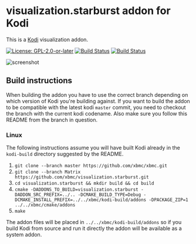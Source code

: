 # visualization.starburst addon for Kodi

This is a [Kodi](http://kodi.tv) visualization addon.

[![License: GPL-2.0-or-later](https://img.shields.io/badge/License-GPL%20v2+-blue.svg)](LICENSE.md)
[![Build Status](https://dev.azure.com/teamkodi/binary-addons/_apis/build/status/xbmc.visualization.starburst?branchName=Matrix)](https://dev.azure.com/teamkodi/binary-addons/_build/latest?definitionId=32&branchName=Matrix)
[![Build Status](https://jenkins.kodi.tv/view/Addons/job/xbmc/job/visualization.starburst/job/Matrix/badge/icon)](https://jenkins.kodi.tv/blue/organizations/jenkins/xbmc%2Fvisualization.starburst/branches/)
<!--- [![Build Status](https://ci.appveyor.com/api/projects/status/github/xbmc/visualization.starburst?branch=Matrix&svg=true)](https://ci.appveyor.com/project/xbmc/visualization-starburst?branch=Matrix) -->

![screenshot](https://raw.githubusercontent.com/xbmc/visualization.starburst/Matrix/visualization.starburst/resources/screenshot-01.jpg)

## Build instructions
When building the addon you have to use the correct branch depending on which version of Kodi you're building against. 
If you want to build the addon to be compatible with the latest kodi `master` commit, you need to checkout the branch with the current kodi codename.
Also make sure you follow this README from the branch in question.

### Linux

The following instructions assume you will have built Kodi already in the `kodi-build` directory 
suggested by the README.

1. `git clone --branch master https://github.com/xbmc/xbmc.git`
2. `git clone --branch Matrix https://github.com/xbmc/visualization.starburst.git`
3. `cd visualization.starburst && mkdir build && cd build`
4. `cmake -DADDONS_TO_BUILD=visualization.starburst -DADDON_SRC_PREFIX=../.. -DCMAKE_BUILD_TYPE=Debug -DCMAKE_INSTALL_PREFIX=../../xbmc/kodi-build/addons -DPACKAGE_ZIP=1 ../../xbmc/cmake/addons`
5. `make`

The addon files will be placed in `../../xbmc/kodi-build/addons` so if you build Kodi from source and run it directly 
the addon will be available as a system addon.
